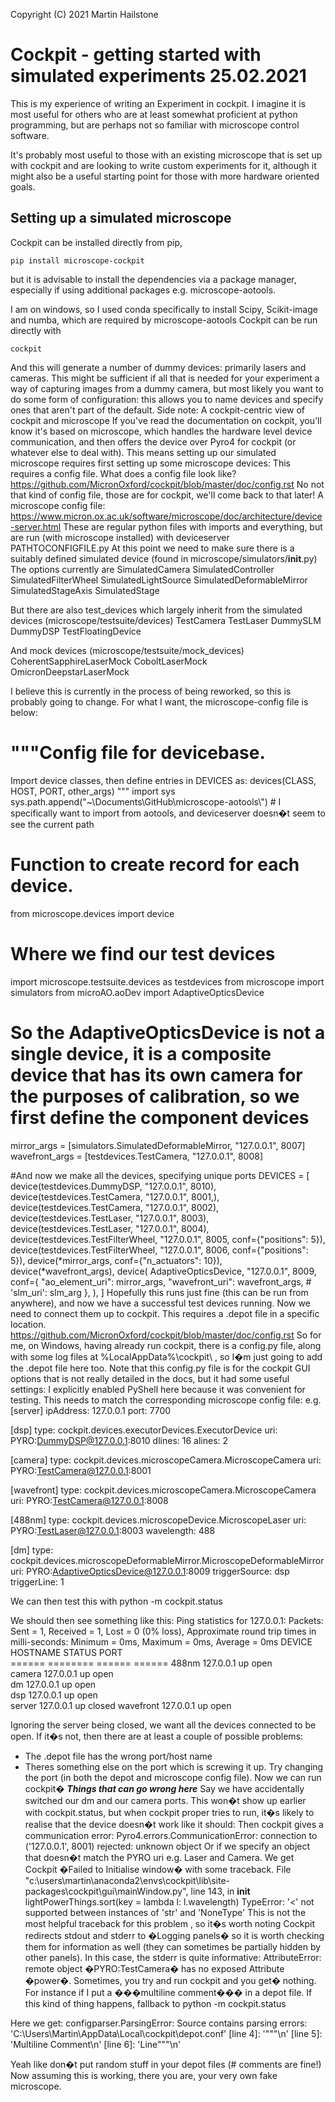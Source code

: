 Copyright (C) 2021 Martin Hailstone

# Cockpit - getting started with simulated experiments 25.02.2021


This is my experience of writing an Experiment in cockpit.
I imagine it is most useful for others who are at least somewhat proficient at python programming, but are perhaps not so familiar with microscope control software.

It's probably most useful to those with an existing microscope that is set up with cockpit and are looking to write custom experiments for it, although it might also be a useful starting point for those with more hardware oriented goals.

## Setting up a simulated microscope

Cockpit can be installed directly from pip,

```
pip install microscope-cockpit    
```

but it is advisable to install the dependencies via a package manager, especially if using additional packages e.g. microscope-aotools.

I am on windows, so I used conda specifically to install
Scipy, Scikit-image and numba, which are required by microscope-aotools
Cockpit can be run directly with
```
cockpit
```
And this will generate a number of dummy devices: primarily lasers and cameras. This might be sufficient if all that is needed for your experiment a way of capturing images from a dummy camera, but most likely you want to do some form of configuration: this allows you to name devices and specify ones that aren't part of the default.
Side note: A cockpit-centric view of cockpit and microscope
If you've read the documentation on cockpit, you'll know it's based on microscope, which handles the hardware level device communication, and then offers the device over Pyro4 for cockpit (or whatever else to deal with).
This means setting up our simulated microscope requires first setting up some microscope devices:
This requires a config file. What does a config file look like?
https://github.com/MicronOxford/cockpit/blob/master/doc/config.rst
No not that kind of config file, those are for cockpit, we'll come back to that later! A microscope config file:
https://www.micron.ox.ac.uk/software/microscope/doc/architecture/device-server.html
These are regular python files with imports and everything, but are run (with microscope installed) with 
deviceserver PATHTOCONFIGFILE.py 
At this point we need to make sure there is a suitably defined simulated device (found in microscope/simulators/__init__.py)
The options currently are
SimulatedCamera
SimulatedController
SimulatedFilterWheel
SimulatedLightSource
SimulatedDeformableMirror
SimulatedStageAxis
SimulatedStage

But there are also test_devices which largely inherit from the simulated devices (microscope/testsuite/devices)
TestCamera
TestLaser
DummySLM
DummyDSP
TestFloatingDevice
 
And mock devices (microscope/testsuite/mock_devices)
CoherentSapphireLaserMock
CoboltLaserMock
OmicronDeepstarLaserMock

I believe this is currently in the process of being reworked, so this is probably going to change.
For what I want, the microscope-config file is below:
# """Config file for devicebase.
Import device classes, then define entries in DEVICES as:
    devices(CLASS, HOST, PORT, other_args)
"""
import sys
sys.path.append("~\\Documents\\GitHub\\microscope-aotools\\") # I specifically want to import from aotools, and deviceserver doesn�t seem to see the current path

# Function to create record for each device.
from microscope.devices import device

# Where we find our test devices
import microscope.testsuite.devices as testdevices
from microscope import simulators
from microAO.aoDev import AdaptiveOpticsDevice

# So the AdaptiveOpticsDevice is not a single device, it is a composite device that has its own camera for the purposes of calibration, so we first define the component devices
mirror_args = [simulators.SimulatedDeformableMirror, "127.0.0.1", 8007]
wavefront_args = [testdevices.TestCamera, "127.0.0.1", 8008]

#And now we make all the devices, specifying unique ports
DEVICES = [
    device(testdevices.DummyDSP, "127.0.0.1", 8010),
    device(testdevices.TestCamera, "127.0.0.1", 8001,),
    device(testdevices.TestCamera, "127.0.0.1", 8002),
    device(testdevices.TestLaser, "127.0.0.1", 8003),
    device(testdevices.TestLaser, "127.0.0.1", 8004),
    device(testdevices.TestFilterWheel, "127.0.0.1", 8005, conf={"positions": 5}),
    device(testdevices.TestFilterWheel, "127.0.0.1", 8006, conf={"positions": 5}),
    device(*mirror_args, conf={"n_actuators": 10}),
    device(*wavefront_args),
    device(
        AdaptiveOpticsDevice,
        "127.0.0.1",
        8009,
        conf={
            "ao_element_uri": mirror_args,
            "wavefront_uri": wavefront_args,
            #          'slm_uri': slm_arg
        },
    ),
]
Hopefully this runs just fine (this can be run from anywhere), and now we have a successful test devices running.
Now we need to connect them up to cockpit. This requires a .depot file in a specific location. https://github.com/MicronOxford/cockpit/blob/master/doc/config.rst
So for me, on Windows, having already run cockpit, there is a config.py file, along with some log files at %LocalAppData%\cockpit\ , so I�m just going to add the .depot file here too. Note that this config.py file is for the cockpit GUI options that is not really detailed in the docs, but it had some useful settings: I explicitly enabled PyShell here because it was convenient for testing.
This needs to match the corresponding microscope config file:
e.g. 
[server]
ipAddress: 127.0.0.1
port: 7700

[dsp]
type: cockpit.devices.executorDevices.ExecutorDevice
uri: PYRO:DummyDSP@127.0.0.1:8010
dlines: 16
alines: 2

[camera]
type: cockpit.devices.microscopeCamera.MicroscopeCamera
uri: PYRO:TestCamera@127.0.0.1:8001

[wavefront]
type: cockpit.devices.microscopeCamera.MicroscopeCamera
uri: PYRO:TestCamera@127.0.0.1:8008

[488nm]
type: cockpit.devices.microscopeDevice.MicroscopeLaser
uri: PYRO:TestLaser@127.0.0.1:8003
wavelength: 488

[dm]
type: cockpit.devices.microscopeDeformableMirror.MicroscopeDeformableMirror
uri: PYRO:AdaptiveOpticsDevice@127.0.0.1:8009
triggerSource: dsp
triggerLine: 1


We can then test this with 
python -m cockpit.status

We should then see something like this:
Ping statistics for 127.0.0.1:
    Packets: Sent = 1, Received = 1, Lost = 0 (0% loss),
Approximate round trip times in milli-seconds:
    Minimum = 0ms, Maximum = 0ms, Average = 0ms
DEVICE                        HOSTNAME  STATUS    PORT  
======                        ========  ======    ======
488nm                        127.0.0.1  up        open  
camera                       127.0.0.1  up        open  
dm                           127.0.0.1  up        open  
dsp                          127.0.0.1  up        open  
server                       127.0.0.1  up        closed
wavefront                    127.0.0.1  up        open  

Ignoring the server being closed, we want all the devices connected to be open. If it�s not, then there are at least a couple of possible problems:
* The .depot file has the wrong port/host name
* Theres something else on the port which is screwing it up. Try changing the port (in both the depot and microscope config file).
Now we can run cockpit�
***Things that can go wrong here***
Say we have accidentally switched our dm and our camera ports. This won�t show up earlier with cockpit.status, but when cockpit proper tries to run, it�s likely to realise that the device doesn�t work like it should:
Then cockpit gives a communication error:
Pyro4.errors.CommunicationError: connection to ('127.0.0.1', 8001) rejected: unknown object
Or if we specify an object that doesn�t match the PYRO uri e.g. Laser and Camera.
We get Cockpit �Failed to Initialise window� with some traceback.
File "c:\users\martin\anaconda2\envs\cockpit\lib\site-packages\cockpit\gui\mainWindow.py", line 143, in __init__
    lightPowerThings.sort(key = lambda l: l.wavelength)
TypeError: '<' not supported between instances of 'str' and 'NoneType'
This is not the most helpful traceback for this problem , so it�s worth noting Cockpit redirects stdout and stderr to �Logging panels� so it is worth checking them for information as well (they can sometimes be partially hidden by other panels). In this case, the stderr is quite informative:
AttributeError: remote object �PYRO:TestCamera� has no exposed Attribute �power�.
Sometimes, you try and run cockpit and you get� nothing.
For instance if I put a ���multiline comment��� in a depot file. If this kind of thing happens, fallback to
python -m cockpit.status
 
Here we get:
configparser.ParsingError: Source contains parsing errors: 'C:\\Users\\Martin\\AppData\\Local\\cockpit\\depot.conf'
        [line  4]: '"""\n'
        [line  5]: 'Multiline Comment\n'
        [line  6]: 'Line"""\n'

Yeah like don�t put random stuff in your depot files (# comments are fine!)
Now assuming this is working, there you are, your very own fake microscope.
